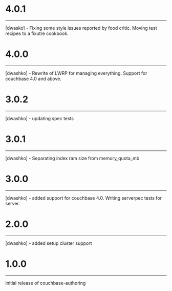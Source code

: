 # 4.0.1
-------
[dwasko] - Fixing some style issues reported by food critic. Moving test recipes to a fixutre cookbook.

# 4.0.0
-------
[dwashko] - Rewrite of LWRP for managing everything. Support for couchbase 4.0 and above.

# 3.0.2
-------
[dwashko] - updating spec tests

# 3.0.1
-------
[dwashko] - Separating index ram size from memory_quota_mb

# 3.0.0
-------
[dwashko] - added support for couchbase 4.0. Writing serverpec tests for server.

# 2.0.0
-------
[dwashko] - added setup cluster support

# 1.0.0
-------
Initial release of couchbase-authoring
